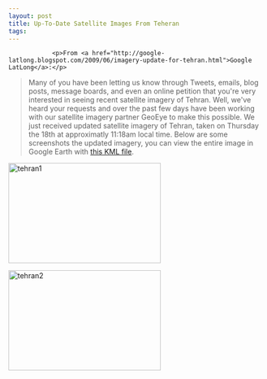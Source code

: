 ```yaml
---
layout: post
title: Up-To-Date Satellite Images From Teheran
tags:
---
```



                <p>From <a href="http://google-latlong.blogspot.com/2009/06/imagery-update-for-tehran.html">Google LatLong</a>:</p>
<blockquote>Many of you have been letting us know through Tweets, emails, blog posts, message boards, and even an online petition that you're very interested in seeing recent satellite imagery of Tehran. Well, we've heard your requests and over the past few days have been working with our satellite imagery partner GeoEye to make this possible. We just received updated satellite imagery of Tehran, taken on Thursday the 18th at approximatly 11:18am local time. Below are some screenshots the updated imagery, you can view the entire image in Google Earth with <a id="r0_d" title="this KML file" href="http://mw1.google.com/mw-earth-vectordb/tehran/tehran.kml">this KML file</a>.</blockquote>
<p><a href="/uploads/2009/06/tehran1.jpg"><img class="aligncenter size-medium wp-image-4635" title="tehran1" src="/uploads/2009/06/tehran1-300x197.jpg" alt="tehran1" width="300" height="197" /></a></p>
<p><a href="/uploads/2009/06/tehran2.jpg"><img class="aligncenter size-medium wp-image-4636" title="tehran2" src="/uploads/2009/06/tehran2-300x197.jpg" alt="tehran2" width="300" height="197" /></a></p>

